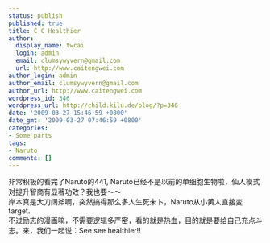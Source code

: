 ```yaml
---
status: publish
published: true
title: C C Healthier
author:
  display_name: twcai
  login: admin
  email: clumsywyvern@gmail.com
  url: http://www.caitengwei.com
author_login: admin
author_email: clumsywyvern@gmail.com
author_url: http://www.caitengwei.com
wordpress_id: 346
wordpress_url: http://child.kilu.de/blog/?p=346
date: '2009-03-27 15:46:59 +0800'
date_gmt: '2009-03-27 07:46:59 +0800'
categories:
- Some parts
tags:
- Naruto
comments: []
---
```

<p>非常积极的看完了Naruto的441, Naruto已经不是以前的单细胞生物啦，仙人模式对提升智商有显著功效？我也要～～<br />
岸本真是大刀阔斧啊，突然搞得那么多人生死未卜，Naruto从小黄人直接变target.<br />
不过励志的漫画嘛，不需要逻辑多严密，看的就是热血，目的就是要给自己充点斗志。来，我们一起说：See see healthier!!</p>
